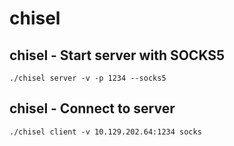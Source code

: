 # chisel

## chisel - Start server with SOCKS5
```
./chisel server -v -p 1234 --socks5
```

## chisel - Connect to server
```
./chisel client -v 10.129.202.64:1234 socks
```

